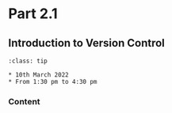 # Part 2.1

## Introduction to Version Control

```{admonition} When?
:class: tip

* 10th March 2022
* From 1:30 pm to 4:30 pm
```

### Content

```{tableofcontents}
```
